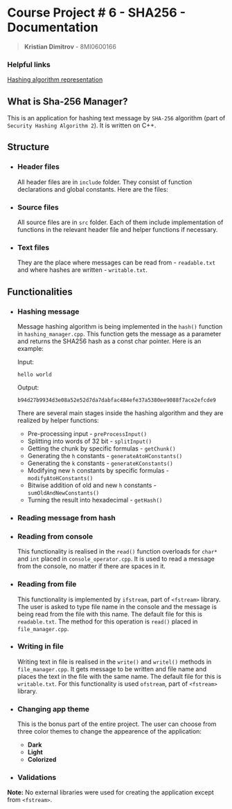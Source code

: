 # Course Project # 6 - SHA256 - Documentation
> **Kristian Dimitrov** - 8MI0600166
### Helpful links

[Hashing algorithm representation](https://sha256algorithm.com/)

## What is Sha-256 Manager?
This is an application for hashing text message by `SHA-256` algorithm (part of `Security Hashing Algorithm 2`). It is written on C++.

## Structure
- ### Header files
  All header files are in `include` folder. They consist of function declarations and global constants. Here are the files:
- ### Source files
  All source files are in `src` folder. Each of them include implementation of functions in the relevant header file and helper functions  if necessary.
- ### Text files
  They are the place where messages can be read from - `readable.txt` and where hashes are written - `writable.txt`.

## Functionalities
- ### Hashing message
  Message hashing algorithm is being implemented in the `hash()` function in `hashing_manager.cpp`. This function gets the message as a parameter and returns the SHA256 hash as a const char pointer. Here is an example:
  
  Input:
  ```
  hello world
  ```
  Output:
  ```
  b94d27b9934d3e08a52e52d7da7dabfac484efe37a5380ee9088f7ace2efcde9
  ```
  There are several main stages inside the hashing algorithm and they are realized by helper functions:
  - Pre-processing input - `preProcessInput()`
  - Splitting into words of 32 bit - `splitInput()`
  - Getting the chunk by specific formulas - `getChunk()`
  - Generating the `h` constants - `generateAtoHConstants()`
  - Generating the `k` constants - `generateKConstants()`
  - Modifying new `h` constants by specific formulas - `modifyAtoHConstants()`
  - Bitwise addition of old and new `h` constants - `sumOldAndNewConstants()`
  - Turning the result into hexadecimal - `getHash()`

- ### Reading message from hash
- ### Reading from console
  This functionality is realised in the `read()` function overloads for `char*` and `int` placed in `console_operator.cpp`. It is used to read a message from the console, no matter if there are spaces in it.
- ### Reading from file
  This functionality is implemented by `ifstream`, part of `<fstream>` library. The user is asked to type file name in the console and the message is being read from the file with this name. The default file for this is `readable.txt`. The method for this operation is `read()` placed in `file_manager.cpp`.
- ### Writing in file
  Writing text in file is realised in the `write()` and `writel()` methods in `file_manager.cpp`. It gets message to be written and file name and places the text in the file with the same name. The default file for this is `writable.txt`. For this functionality is used `ofstream`, part of `<fstream>` library.
- ### Changing app theme
  This is the bonus part of the entire project. The user can choose from three color themes to change the appearence of the application:
  - **Dark**
  - **Light**
  - **Colorized**
- ### Validations

**Note:** No external libraries were used for creating the application except from `<fstream>`.
